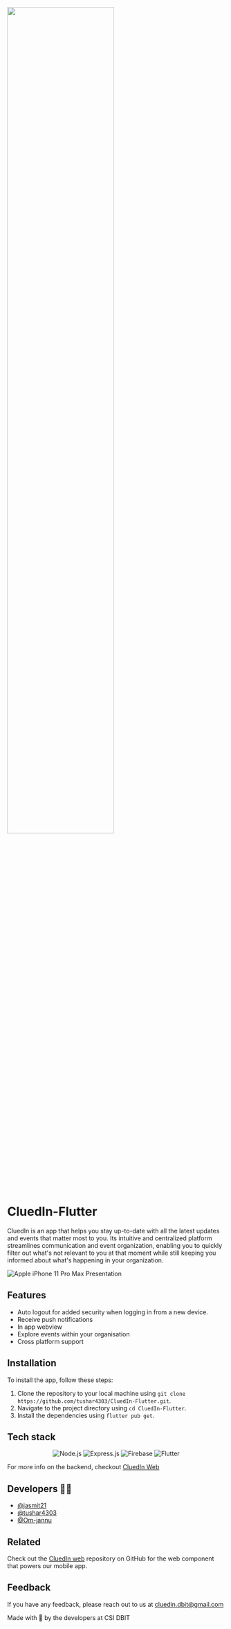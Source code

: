 <img src="https://user-images.githubusercontent.com/88235295/194748146-cf88753e-de53-4ced-b4c7-ed3422817145.png" width=70% height=70%>

# CluedIn-Flutter
CluedIn is an app that helps you stay up-to-date with all the latest updates and events that matter most to you. Its intuitive and centralized platform streamlines communication and event organization, enabling you to quickly filter out what's not relevant to you at that moment while still keeping you informed about what's happening in your organization.

![Apple iPhone 11 Pro Max Presentation](https://user-images.githubusercontent.com/88235295/230158183-ef189204-365d-4eea-8160-0bf16e2e8596.png)

## Features

- Auto logout for added security when logging in from a new device.
- Receive push notifications
- In app webview
- Explore events within your organisation 
- Cross platform support

## Installation

To install the app, follow these steps:

1. Clone the repository to your local machine using `git clone https://github.com/tushar4303/CluedIn-Flutter.git`.
2. Navigate to the project directory using `cd CluedIn-Flutter`.
3. Install the dependencies using `flutter pub get`.
    

## Tech stack
   <div>
   </p>
   <p align="center">
  <img src="https://img.shields.io/badge/Node.js-43853D?style=for-the-badge&logo=node.js&logoColor=white" alt="Node.js">
  <img src="https://img.shields.io/badge/Express.js-404D59?style=for-the-badge" alt="Express.js">
  <img src="https://img.shields.io/badge/Firebase-039BE5?style=for-the-badge&logo=Firebase&logoColor=white" alt="Firebase">
  <img src="https://img.shields.io/badge/Flutter-02569B?style=for-the-badge&logo=flutter&logoColor=white" alt="Flutter">
   </p>
   </p>
   </div>


For more info on the backend, checkout [CluedIn Web](https://github.com/jasmit21/CluedIn_web)




## Developers 🧑‍💻
- [@jasmit21](https://github.com/jasmit21/)
- [@tushar4303](https://github.com/tushar4303)
- [@Om-jannu](https://github.com/Om-jannu)

## Related

Check out the [CluedIn web](https://github.com/jasmit21/CluedIn_web) repository on GitHub for the web component that powers our mobile app.




## Feedback

If you have any feedback, please reach out to us at cluedin.dbit@gmail.com


Made with 💜 by the developers at CSI DBIT 


